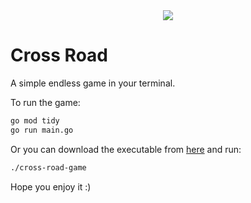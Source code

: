 
<div align="center">  <img src="https://user-images.githubusercontent.com/37025274/213434729-e7d19fb1-ff2a-4a2d-acd1-71a3dc5de297.gif">  </div>

# Cross Road
A simple endless game in your terminal.

To run the game:
```sh
go mod tidy
go run main.go
```

Or you can download the executable from [here]() and run:
```sh
./cross-road-game
```

Hope you enjoy it :)
